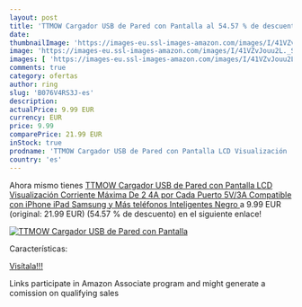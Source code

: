 ```yaml
---
layout: post
title: 'TTMOW Cargador USB de Pared con Pantalla al 54.57 % de descuento'
date: 
thumbnailImage: 'https://images-eu.ssl-images-amazon.com/images/I/41VZvJouu2L._SL200_.jpg'
image: 'https://images-eu.ssl-images-amazon.com/images/I/41VZvJouu2L._SL200_.jpg'
images: [ 'https://images-eu.ssl-images-amazon.com/images/I/41VZvJouu2L._SL200_.jpg' ]
comments: true
category: ofertas
author: ring
slug: 'B076V4RS3J-es'
description:
actualPrice: 9.99 EUR
currency: EUR
price: 9.99
comparePrice: 21.99 EUR
inStock: true
prodname: 'TTMOW Cargador USB de Pared con Pantalla LCD Visualización  Corriente Máxima De 2 4A por Cada Puerto  5V/3A   Compatible con iPhone  iPad  Samsung y Más teléfonos Inteligentes  Negro '
country: 'es'
---
```


Ahora mismo tienes [TTMOW Cargador USB de Pared con Pantalla LCD Visualización  Corriente Máxima De 2 4A por Cada Puerto  5V/3A   Compatible con iPhone  iPad  Samsung y Más teléfonos Inteligentes  Negro ](https://www.amazon.es/dp/B076V4RS3J/?tag=tolees-21) a 9.99 EUR (original: 21.99 EUR) (54.57 %  de descuento) en el siguiente enlace!

[![TTMOW Cargador USB de Pared con Pantalla](https://images-eu.ssl-images-amazon.com/images/I/41VZvJouu2L._SL200_.jpg)](https://www.amazon.es/dp/B076V4RS3J/?tag=tolees-21)

Características:


[Visítala!!!](https://www.amazon.es/dp/B076V4RS3J/?tag=tolees-21)

Links participate in Amazon Associate program and might generate a comission on qualifying sales
